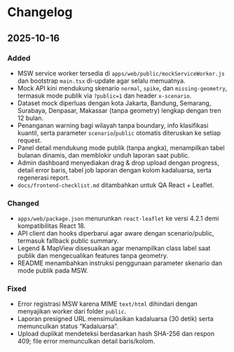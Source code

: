 # Changelog

## 2025-10-16
### Added
- MSW service worker tersedia di `apps/web/public/mockServiceWorker.js` dan bootstrap `main.tsx` di-update agar selalu memuatnya.
- Mock API kini mendukung skenario `normal`, `spike`, dan `missing-geometry`, termasuk mode publik via `?public=1` dan header `x-scenario`.
- Dataset mock diperluas dengan kota Jakarta, Bandung, Semarang, Surabaya, Denpasar, Makassar (tanpa geometry) lengkap dengan tren 12 bulan.
- Penanganan warning bagi wilayah tanpa boundary, info klasifikasi kuantil, serta parameter `scenario`/`public` otomatis diteruskan ke setiap request.
- Panel detail mendukung mode publik (tanpa angka), menampilkan tabel bulanan dinamis, dan memblokir unduh laporan saat public.
- Admin dashboard menyediakan drag & drop upload dengan progress, detail error baris, tabel job laporan dengan kolom kadaluarsa, serta regenerasi report.
- `docs/frontend-checklist.md` ditambahkan untuk QA React + Leaflet.

### Changed
- `apps/web/package.json` menurunkan `react-leaflet` ke versi 4.2.1 demi kompatibilitas React 18.
- API client dan hooks diperbarui agar aware dengan scenario/public, termasuk fallback public summary.
- Legend & MapView disesuaikan agar menampilkan class label saat publik dan mengecualikan features tanpa geometry.
- README menambahkan instruksi penggunaan parameter skenario dan mode publik pada MSW.

### Fixed
- Error registrasi MSW karena MIME `text/html` dihindari dengan menyajikan worker dari folder `public`.
- Laporan presigned URL mensimulasikan kadaluarsa (30 detik) serta memunculkan status “Kadaluarsa”.
- Upload duplikat mendeteksi berdasarkan hash SHA-256 dan respon 409; file error memunculkan detail baris/kolom.
